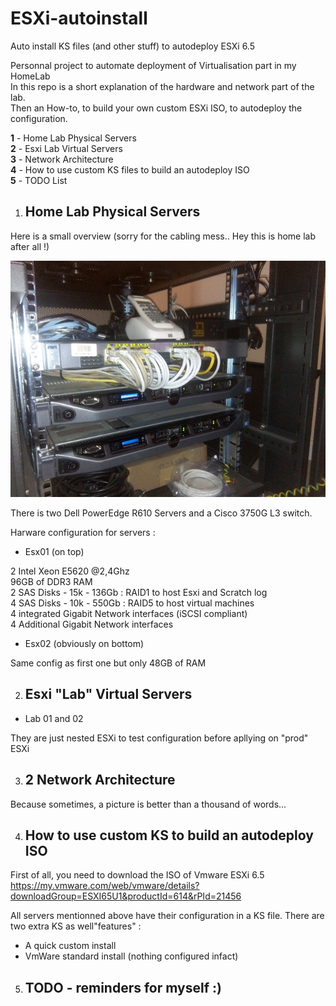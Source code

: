 # ESXi-autoinstall
Auto install KS files (and other stuff) to autodeploy ESXi 6.5

Personnal project to automate deployment of Virtualisation part in my HomeLab  
In this repo is a short explanation of the hardware and network part of the lab.  
Then an How-to, to build your own custom ESXi ISO, to autodeploy the configuration.  

**1** - Home Lab Physical Servers  
**2** - Esxi Lab Virtual Servers  
**3** - Network Architecture  
**4** - How to use custom KS files to build an autodeploy ISO  
**5** - TODO List  


1. ## Home Lab Physical Servers

Here is a small overview (sorry for the cabling mess.. Hey this is home lab after all !)

![Home Lab picture](/Pictures/1-Home-Lab-Picture.jpg)

There is two Dell PowerEdge R610 Servers and a Cisco 3750G L3 switch.

Harware configuration for servers :

- Esx01 (on top)

2 Intel Xeon E5620  @2,4Ghz  
96GB of DDR3 RAM  
2 SAS Disks - 15k - 136Gb : RAID1 to host Esxi and Scratch log  
4 SAS Disks - 10k - 550Gb : RAID5 to host virtual machines  
4 integrated Gigabit Network interfaces (iSCSI compliant)  
4 Additional Gigabit Network interfaces  

- Esx02 (obviously on bottom)

Same config as first one but only 48GB of RAM

2. ## Esxi "Lab" Virtual Servers

- Lab 01 and 02

They are just nested ESXi to test configuration before apllying on "prod" ESXi


3. ## 2 Network Architecture

Because sometimes, a picture is better than a thousand of words...

4. ## How to use custom KS to build an autodeploy ISO

First of all, you need to download the ISO of Vmware ESXi 6.5
https://my.vmware.com/web/vmware/details?downloadGroup=ESXI65U1&productId=614&rPId=21456




All servers mentionned above have their configuration in a KS file.
There are two extra KS as well"features" :  
* A quick custom install
* VmWare standard install (nothing configured infact)







5. ## TODO - reminders for myself :)




